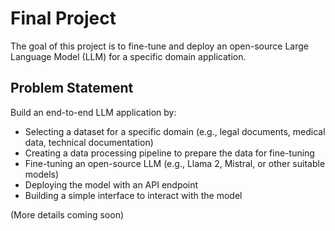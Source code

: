 # Final Project

The goal of this project is to fine-tune and deploy an open-source Large Language Model (LLM) for a specific domain application.

## Problem Statement

Build an end-to-end LLM application by:

* Selecting a dataset for a specific domain (e.g., legal documents, medical data, technical documentation)
* Creating a data processing pipeline to prepare the data for fine-tuning
* Fine-tuning an open-source LLM (e.g., Llama 2, Mistral, or other suitable models)
* Deploying the model with an API endpoint
* Building a simple interface to interact with the model

(More details coming soon)